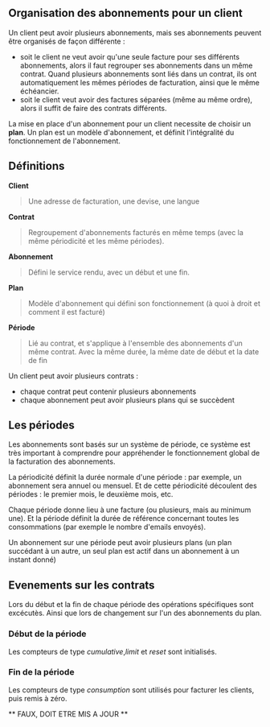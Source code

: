 ## Organisation des abonnements pour un client

Un client peut avoir plusieurs abonnements, mais ses abonnements peuvent être organisés de façon différente :

- soit le client ne veut avoir qu'une seule facture pour ses différents abonnements, alors il faut regrouper ses abonnements dans un même contrat. Quand plusieurs abonnements sont liés dans un contrat, ils ont automatiquement les mêmes périodes de facturation, ainsi que le même échéancier.
- soit le client veut avoir des factures séparées (même au même ordre), alors il suffit de faire des contrats différents.

La mise en place d'un abonnement pour un client necessite de choisir un **plan**. Un plan est un modèle d'abonnement, et définit l'intégralité du fonctionnement de l'abonnement.

## Définitions

**Client**

> Une adresse de facturation, une devise, une langue

**Contrat**

> Regroupement d'abonnements facturés en même temps (avec la même périodicité et les même périodes).

**Abonnement**

> Défini le service rendu, avec un début et une fin.

**Plan**

> Modèle d'abonnement qui défini son fonctionnement (à quoi à droit et comment il est facturé)

**Période**

> Lié au contrat, et s'applique à l'ensemble des abonnements d'un même contrat. Avec la même durée, la même date de début et la date de fin

Un client peut avoir plusieurs contrats :
- chaque contrat peut contenir plusieurs abonnements
- chaque abonnement peut avoir plusieurs plans qui se succèdent



## Les périodes

Les abonnements sont basés sur un système de période, ce système est très important à comprendre pour appréhender le fonctionnement global de la facturation des abonnements.

La périodicité définit la durée normale d'une période : par exemple, un abonnement sera annuel ou mensuel. Et de cette périodicité découlent des périodes : le premier mois, le deuxième mois, etc.

Chaque période donne lieu à une facture (ou plusieurs, mais au minimum une). Et la période définit la durée de référence concernant toutes les consommations (par exemple le nombre d'emails envoyés).

Un abonnement sur une période peut avoir plusieurs plans (un plan succédant à un autre, un seul plan est actif dans un abonnement à un instant donné)

## Evenements sur les contrats

Lors du début et la fin de chaque période des opérations spécifiques sont excécutès. Ainsi que lors de changement sur l'un des abonnements du plan.

### Début de la période

Les compteurs de type *cumulative*,*limit* et *reset* sont initialisés.

### Fin de la période

Les compteurs de type *consumption* sont utilisés pour facturer les clients, puis remis à zéro.

** FAUX, DOIT ETRE MIS A JOUR **